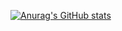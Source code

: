 [![Anurag's GitHub stats](https://github-readme-stats.vercel.app/api?username=samueu&show_icons=true$theme=dracula)](https://github.com/anuraghazra/github-readme-stats)
